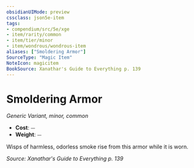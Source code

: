```yaml
---
obsidianUIMode: preview
cssclass: json5e-item
tags:
- compendium/src/5e/xge
- item/rarity/common
- item/tier/minor
- item/wondrous/wondrous-item
aliases: ["Smoldering Armor"]
SourceType: "Magic Item"
NoteIcon: magicitem
BookSource: Xanathar's Guide to Everything p. 139
---
```

# Smoldering Armor
*Generic Variant, minor, common*  

- **Cost**: ⏤
- **Weight**: ⏤

Wisps of harmless, odorless smoke rise from this armor while it is worn.

*Source: Xanathar's Guide to Everything p. 139*